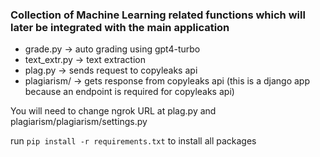 ### Collection of Machine Learning related functions which will later be integrated with the main application

* grade.py -> auto grading using gpt4-turbo
* text_extr.py -> text extraction
* plag.py -> sends request to copyleaks api
* plagiarism/ -> gets response from copyleaks api (this is a django app because an endpoint is required for copyleaks api)

You will need to change ngrok URL at plag.py and plagiarism/plagiarism/settings.py

run `pip install -r requirements.txt` to install all packages
